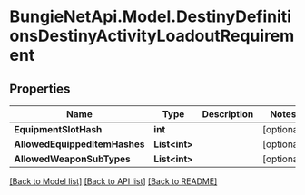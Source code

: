 # BungieNetApi.Model.DestinyDefinitionsDestinyActivityLoadoutRequirement
## Properties

Name | Type | Description | Notes
------------ | ------------- | ------------- | -------------
**EquipmentSlotHash** | **int** |  | [optional] 
**AllowedEquippedItemHashes** | **List&lt;int&gt;** |  | [optional] 
**AllowedWeaponSubTypes** | **List&lt;int&gt;** |  | [optional] 

[[Back to Model list]](../README.md#documentation-for-models) [[Back to API list]](../README.md#documentation-for-api-endpoints) [[Back to README]](../README.md)

